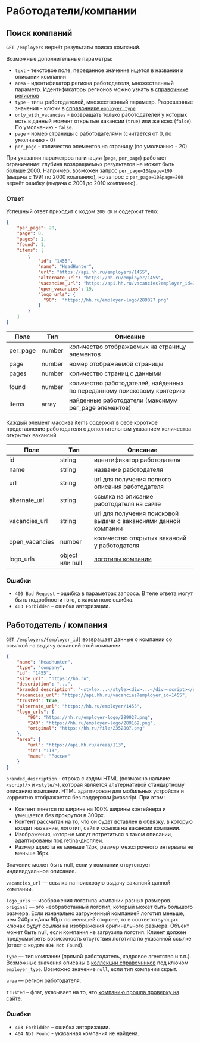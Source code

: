 # Работодатели/компании


<a name="search"></a>
## Поиск компаний

`GET /employers` вернёт результаты поиска компаний.

Возможные дополнительные параметры:

 * `text` - текстовое поле, переданное значение ищется в названии и описании
   компании
 * `area` - идентификатор региона работодателя, множественный параметр.
   Идентификаторы регионов можно узнать в [справочнике регионов](areas.md)
 * `type` - типы работодателей, множественный параметр. Разрешенные значения -
   ключи в [справочнике `employer_type`](dictionaries.md)
 * `only_with_vacancies` - возвращать только работодателей у которых есть в
   данный момент открытые вакансии (`true`) или же всех (`false`).
   По умолчанию - `false`.
 * `page` - номер страницы с работодателями (считается от 0, по умолчанию - 0)
 * `per_page` - количество элементов на страницу (по умолчанию - 20)

При указании параметров пагинации (`page`, `per_page`) работает ограничение:
глубина возвращаемых результатов не может быть больше 2000. Например, возможен
запрос `per_page=10&page=199` (выдача с 1991 по 2000 компанию), но запрос с
`per_page=10&page=200` вернёт ошибку (выдача с 2001 до 2010 компанию).


### Ответ

Успешный ответ приходит с кодом `200 OK` и содержит тело:

```json
{
    "per_page": 20,
    "page": 0,
    "pages": 1,
    "found": 1,
    "items": [
        {
            "id": "1455",
            "name": "HeadHunter",
            "url": "https://api.hh.ru/employers/1455",
            "alternate_url": "https://hh.ru/employer/1455",
            "vacancies_url": "https://api.hh.ru/vacancies?employer_id=1455",
            "open_vacancies": 19,
            "logo_urls": {
              "90":  "https://hh.ru/employer-logo/289027.png"
            }
        }
    ]
}
```

Поле | Тип | Описание
---- | --- | --------
per_page | number | количество отображаемых на страницу элементов
page | number | номер отображаемой страницы
pages | number | количество страниц с данными
found | number | количество работодателей, найденных по переданному поисковому критерию
items | array | найденные работодатели (максимум per_page элементов)


Каждый элемент массива items содержит в себе короткое представление работодателя
с дополнительным указанием количества открытых вакансий.

Поле | Тип | Описание
---- | --- | --------
id | string | идентификатор работодателя
name | string | название работодателя
url | string | url для получения полного описания работодателя
alternate_url | string | ссылка на описание работодателя на сайте
vacancies_url | string | url для получения поисковой выдачи с вакансиями данной компании
open_vacancies | number | количество открытых вакансий у работодателя
logo_urls | object или null | [логотипы компании](#logo-urls)

### Ошибки

* `400 Bad Request` – ошибка в параметрах запроса. В теле ответа могут быть
  подробности того, в каком поле ошибка.
* `403 Forbidden` – ошибка авторизации.


<a name="item"></a>
## Работодатель / компания

`GET /employers/{employer_id}` возвращает данные о компании со ссылкой на выдачу
вакансий этой компании.

```json
{
    "name": "HeadHunter",
    "type": "company",
    "id": "1455",
    "site_url": "https://hh.ru",
    "description": "...",
    "branded_description": "<style>...</style><div>...</div><script></script>",
    "vacancies_url": "https://api.hh.ru/vacancies?employer_id=1455",
    "trusted": true,
    "alternate_url": "https://hh.ru/employer/1455",
    "logo_urls": {
        "90": "https://hh.ru/employer-logo/289027.png",
        "240": "https://hh.ru/employer-logo/289169.png",
        "original": "https://hh.ru/file/2352807.png"
    },
    "area": {
        "url": "https://api.hh.ru/areas/113",
        "id": "113",
        "name": "Россия"
    }
}
```

`branded_description` - строка с кодом HTML (возможно наличие `<script/>` и
`<style/>`), которая является альтернативой стандартному описанию компании. HTML
адаптирован для мобильных устройств и корректно отображается без поддержки
javascript. При этом:

* Контент тянется по ширине на 100% ширины контейнера и умещается без прокрутки
  в 300px.
* Контент рассчитан на то, что он будет вставлен в обвязку, в которую входит
  название, логотип, сайт и ссылка на вакансии компании.
* Изображения, которые могут встретиться в таком описании, адаптированы под
  retina-дисплеи.
* Размер шрифта не меньше 12px, размер межстрочного интервала не меньше 16px.

Значение может быть null, если у компании отсутствует индивидуальное описание.

`vacancies_url` — ссылка на поисковую выдачу вакансий данной компании.

<a name="logo-urls"></a>
`logo_urls` — изображения логотипа компании разных размеров. `original` — это
необработанный логотип, который может быть большого размера. Если изначально
загруженный компанией логотип меньше, чем 240px и/или 90px по меньшей стороне,
то в соответствующих ключах будут ссылки на изображения оригинального размера.
Объект может быть null, если компания не загрузила логотип. Клиент должен
предусмотреть возможность отсутствия логотипа по указанной ссылке (ответ с кодом
`404 Not Found`).

`type` — тип компании (прямой работодатель, кадровое агентство и т.п.).
Возможные значения описаны в [коллекции справочников](dictionaries.md) под
ключом `employer_type`. Возможно значение `null`, если тип компании скрыт.

`area` — регион работодателя.

`trusted` – флаг, указывает на то, что
[компанию прошла проверку на сайте](https://feedback.hh.ru/article/details/id/5951).

### Ошибки

* `403 Forbidden` – ошибка авторизации.
* `404 Not Found` - указанная компания не найдена.
